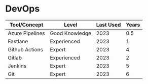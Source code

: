 # DevOps

| Tool/Concept     | Level           | Last Used | Years |
|------------------|-----------------|-----------|-------|
| Azure Pipelines  | Good Knowledge  | 2023     | 0.5   |
| Fastlane         | Experienced     | 2023     | 1     |
| Github Actions   | Expert          | 2023     | 4     |
| Gitlab           | Experienced     | 2023     | 2     |
| Jenkins          | Expert          | 2023     | 5     |
| Git              | Expert          | 2023     | 6     |
